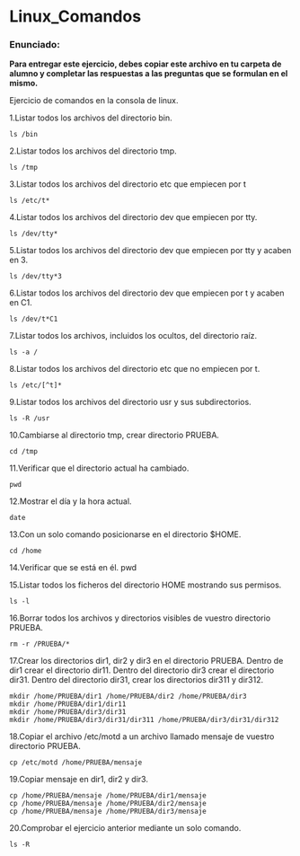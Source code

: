 # Linux_Comandos

### Enunciado:
**Para entregar este ejercicio, debes copiar este archivo en tu carpeta de alumno y completar las respuestas a las preguntas que se formulan en el mismo.**

Ejercicio de comandos en la consola de linux.

  1.Listar todos los archivos del directorio bin.
    
    ls /bin
    
  2.Listar todos los archivos del directorio tmp.
   
    ls /tmp
    
  3.Listar todos los archivos del directorio etc que empiecen por t 
    
    ls /etc/t*
  
  4.Listar todos los archivos del directorio dev que empiecen por tty.
    
    ls /dev/tty*
    
  5.Listar todos los archivos del directorio dev que empiecen por tty y acaben en 3.
    
    ls /dev/tty*3
    
  6.Listar todos los archivos del directorio dev que empiecen por t y acaben en C1.
    
    ls /dev/t*C1

  7.Listar todos los archivos, incluidos los ocultos, del directorio raíz.
    
    ls -a /
    
  8.Listar todos los archivos del directorio etc que no empiecen por t.
    
    ls /etc/[^t]*

  9.Listar todos los archivos del directorio usr y sus subdirectorios.
    
    ls -R /usr

  10.Cambiarse al directorio tmp, crear directorio PRUEBA.
    
    cd /tmp

  11.Verificar que el directorio actual ha cambiado.
    
    pwd

  12.Mostrar el día y la hora actual.
    
    date

  13.Con un solo comando posicionarse en el directorio $HOME.
    
    cd /home
 
  14.Verificar que se está en él.
    pwd
    

  15.Listar todos los ficheros del directorio HOME mostrando sus permisos.
    
    ls -l

  16.Borrar todos los archivos y directorios visibles de vuestro directorio PRUEBA.
    
    rm -r /PRUEBA/*

  17.Crear los directorios dir1, dir2 y dir3 en el directorio PRUEBA. Dentro de dir1 crear el directorio dir11. Dentro del directorio 
  dir3 crear el directorio dir31. Dentro del directorio dir31, crear los directorios dir311 y dir312.
    
    mkdir /home/PRUEBA/dir1 /home/PRUEBA/dir2 /home/PRUEBA/dir3
    mkdir /home/PRUEBA/dir1/dir11
    mkdir /home/PRUEBA/dir3/dir31
    mkdir /home/PRUEBA/dir3/dir31/dir311 /home/PRUEBA/dir3/dir31/dir312

    
  18.Copiar el archivo /etc/motd a un archivo llamado mensaje de vuestro directorio PRUEBA.
    
    cp /etc/motd /home/PRUEBA/mensaje

  19.Copiar mensaje en dir1, dir2 y dir3.
    
    cp /home/PRUEBA/mensaje /home/PRUEBA/dir1/mensaje 
    cp /home/PRUEBA/mensaje /home/PRUEBA/dir2/mensaje 
    cp /home/PRUEBA/mensaje /home/PRUEBA/dir3/mensaje 
    
  20.Comprobar el ejercicio anterior mediante un solo comando.
    
    ls -R
    
   

